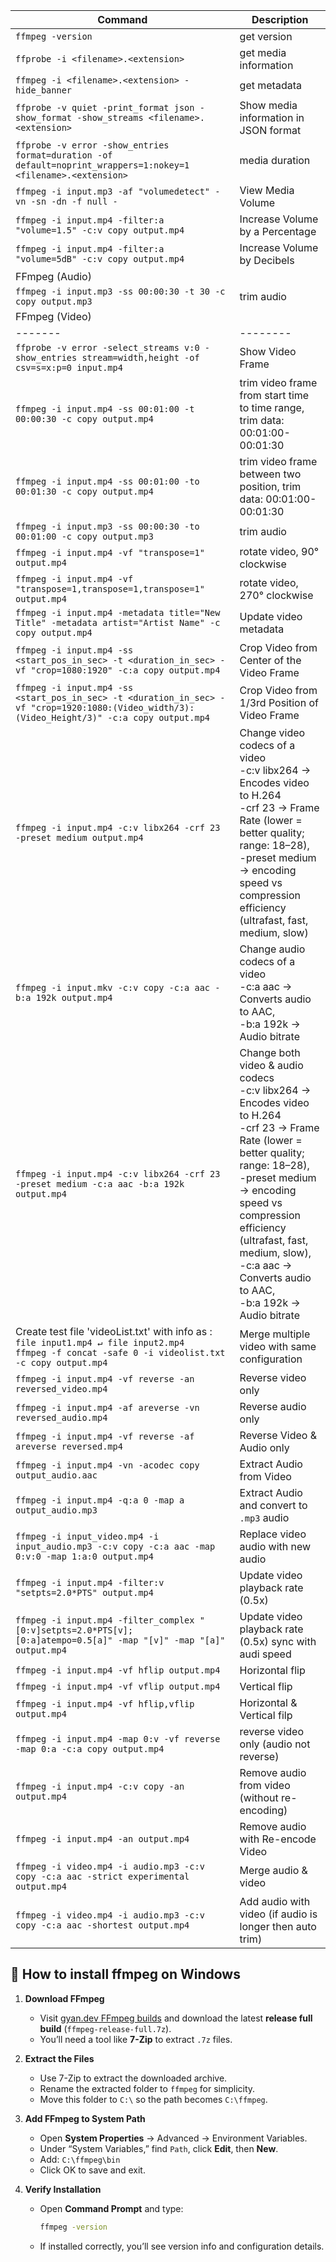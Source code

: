 <!-- # ffmpeg Script Learning -->

Command | Description
------- | --------
`ffmpeg -version` | get version
`ffprobe -i <filename>.<extension>` | get media information
`ffmpeg -i <filename>.<extension> -hide_banner` | get metadata
`ffprobe -v quiet -print_format json -show_format -show_streams <filename>.<extension>` | Show media information in JSON format
`ffprobe -v error -show_entries format=duration -of default=noprint_wrappers=1:nokey=1 <filename>.<extension>` | media duration
`ffmpeg -i input.mp3 -af "volumedetect" -vn -sn -dn -f null -` | View Media Volume
`ffmpeg -i input.mp4 -filter:a "volume=1.5" -c:v copy output.mp4` | Increase Volume by a Percentage
`ffmpeg -i input.mp4 -filter:a "volume=5dB" -c:v copy output.mp4` | Increase Volume by Decibels
FFmpeg (Audio) | 
`ffmpeg -i input.mp3 -ss 00:00:30 -t 30 -c copy output.mp3` | trim audio
FFmpeg (Video) | 
------- | --------
`ffprobe -v error -select_streams v:0 -show_entries stream=width,height -of csv=s=x:p=0 input.mp4` | Show Video Frame
`ffmpeg -i input.mp4 -ss 00:01:00 -t 00:00:30 -c copy output.mp4` | trim video frame from start time to time range, trim data: 00:01:00-00:01:30
`ffmpeg -i input.mp4 -ss 00:01:00 -to 00:01:30 -c copy output.mp4` | trim video frame between two position, trim data: 00:01:00-00:01:30
`ffmpeg -i input.mp3 -ss 00:00:30 -to 00:01:00 -c copy output.mp3` | trim audio
`ffmpeg -i input.mp4 -vf "transpose=1" output.mp4` | rotate video, 90° clockwise
`ffmpeg -i input.mp4 -vf "transpose=1,transpose=1,transpose=1" output.mp4` | rotate video, 270° clockwise
`ffmpeg -i input.mp4 -metadata title="New Title" -metadata artist="Artist Name" -c copy output.mp4` | Update video metadata
`ffmpeg -i input.mp4 -ss <start_pos_in_sec> -t <duration_in_sec> -vf "crop=1080:1920" -c:a copy output.mp4` | Crop Video from Center of the Video Frame
`ffmpeg -i input.mp4 -ss <start_pos_in_sec> -t <duration_in_sec> -vf "crop=1920:1080:(Video_width/3):(Video_Height/3)" -c:a copy output.mp4` | Crop Video from 1/3rd Position of Video Frame
`ffmpeg -i input.mp4 -c:v libx264 -crf 23 -preset medium output.mp4` | Change video codecs of a video <br> -c:v libx264 → Encodes video to H.264 <br> -crf 23 → Frame Rate (lower = better quality; range: 18–28),<br> -preset medium → encoding speed vs compression efficiency (ultrafast, fast, medium, slow)
`ffmpeg -i input.mkv -c:v copy -c:a aac -b:a 192k output.mp4` | Change audio codecs of a video <br> -c:a aac → Converts audio to AAC,<br> -b:a 192k → Audio bitrate
`ffmpeg -i input.mp4 -c:v libx264 -crf 23 -preset medium -c:a aac -b:a 192k output.mp4` | Change both video & audio codecs <br> -c:v libx264 → Encodes video to H.264 <br> -crf 23 → Frame Rate (lower = better quality; range: 18–28),<br> -preset medium → encoding speed vs compression efficiency (ultrafast, fast, medium, slow),<br> -c:a aac → Converts audio to AAC,<br> -b:a 192k → Audio bitrate
Create test file 'videoList.txt' with info as : `file input1.mp4 ↵ file input2.mp4` <br> `ffmpeg -f concat -safe 0 -i videolist.txt -c copy output.mp4` | Merge multiple video with same configuration
`ffmpeg -i input.mp4 -vf reverse -an reversed_video.mp4` | Reverse video only
`ffmpeg -i input.mp4 -af areverse -vn reversed_audio.mp4` | Reverse audio only
`ffmpeg -i input.mp4 -vf reverse -af areverse reversed.mp4` | Reverse Video & Audio only
`ffmpeg -i input.mp4 -vn -acodec copy output_audio.aac` | Extract Audio from Video
`ffmpeg -i input.mp4 -q:a 0 -map a output_audio.mp3` | Extract Audio and convert to `.mp3` audio
`ffmpeg -i input_video.mp4 -i input_audio.mp3 -c:v copy -c:a aac -map 0:v:0 -map 1:a:0 output.mp4` | Replace video audio with new audio
`ffmpeg -i input.mp4 -filter:v "setpts=2.0*PTS" output.mp4` | Update video playback rate (0.5x)
`ffmpeg -i input.mp4 -filter_complex "[0:v]setpts=2.0*PTS[v];[0:a]atempo=0.5[a]" -map "[v]" -map "[a]" output.mp4` | Update video playback rate (0.5x) sync with audi speed
`ffmpeg -i input.mp4 -vf hflip output.mp4` | Horizontal flip
`ffmpeg -i input.mp4 -vf vflip output.mp4` | Vertical flip
`ffmpeg -i input.mp4 -vf hflip,vflip output.mp4` | Horizontal & Vertical filp
`ffmpeg -i input.mp4 -map 0:v -vf reverse -map 0:a -c:a copy output.mp4` | reverse video only (audio not reverse)
`ffmpeg -i input.mp4 -c:v copy -an output.mp4` | Remove audio from video (without re-encoding)
`ffmpeg -i input.mp4 -an output.mp4` | Remove audio with Re-encode Video
`ffmpeg -i video.mp4 -i audio.mp3 -c:v copy -c:a aac -strict experimental output.mp4` | Merge audio & video
`ffmpeg -i video.mp4 -i audio.mp3 -c:v copy -c:a aac -shortest output.mp4` | Add audio with video (if audio is longer then auto trim)


<!--
function getCenter(percent, resolution= '3840x2160') {
    return `${(Number(resolution.replace(/\w\d+$/, ''))*percent).toFixed(0)}:${(Number(resolution.replace(/^\d+\w/, ''))*percent).toFixed(0)}`;
}
 -->

## 🧰 How to install ffmpeg on Windows

1. **Download FFmpeg**
   - Visit [gyan.dev FFmpeg builds](https://www.gyan.dev/ffmpeg/builds/) and download the latest **release full build** (`ffmpeg-release-full.7z`).
   - You’ll need a tool like **7-Zip** to extract `.7z` files.

2. **Extract the Files**
   - Use 7-Zip to extract the downloaded archive.
   - Rename the extracted folder to `ffmpeg` for simplicity.
   - Move this folder to `C:\` so the path becomes `C:\ffmpeg`.

3. **Add FFmpeg to System Path**
   - Open **System Properties** → Advanced → Environment Variables.
   - Under “System Variables,” find `Path`, click **Edit**, then **New**.
   - Add: `C:\ffmpeg\bin`
   - Click OK to save and exit.

4. **Verify Installation**
   - Open **Command Prompt** and type:
     ```bash
     ffmpeg -version
     ```
   - If installed correctly, you’ll see version info and configuration details.
